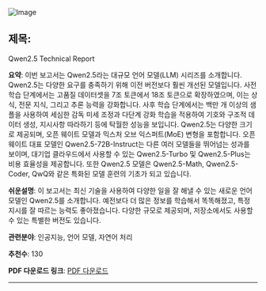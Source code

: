 ![Image](https://cdn-thumbnails.huggingface.co/social-thumbnails/papers/2412.15115.png)
## 제목: 
Qwen2.5 Technical Report

**요약**:
이번 보고서는 Qwen2.5라는 대규모 언어 모델(LLM) 시리즈를 소개합니다. Qwen2.5는 다양한 요구를 충족하기 위해 이전 버전보다 훨씬 개선된 모델입니다. 사전 학습 단계에서는 고품질 데이터셋을 7조 토큰에서 18조 토큰으로 확장하였으며, 이는 상식, 전문 지식, 그리고 추론 능력을 강화합니다. 사후 학습 단계에서는 백만 개 이상의 샘플을 사용하여 세심한 감독 미세 조정과 다단계 강화 학습을 적용하여 기호와 구조적 데이터 생성, 지시사항 따라하기 등에 탁월한 성능을 보입니다. Qwen2.5는 다양한 크기로 제공되며, 오픈 웨이트 모델과 믹스처 오브 익스퍼트(MoE) 변형을 포함합니다. 오픈 웨이트 대표 모델인 Qwen2.5-72B-Instruct는 다른 여러 모델들을 뛰어넘는 성과를 보이며, 대기업 클라우드에서 사용할 수 있는 Qwen2.5-Turbo 및 Qwen2.5-Plus는 비용 효율성을 제공합니다. 또한 Qwen2.5 모델은 Qwen2.5-Math, Qwen2.5-Coder, QwQ와 같은 특화된 모델 훈련의 기초가 되고 있습니다.

**쉬운설명**:
이 보고서는 최신 기술을 사용하여 다양한 일을 잘 해낼 수 있는 새로운 언어 모델인 Qwen2.5를 소개합니다. 예전보다 더 많은 정보를 학습해서 똑똑해졌고, 특정 지시를 잘 따르는 능력도 좋아졌습니다. 다양한 규모로 제공되며, 저장소에서도 사용할 수 있는 특별한 버전도 있습니다.

**관련분야**: 인공지능, 언어 모델, 자연어 처리

**추천수**: 130

**PDF 다운로드 링크**: [PDF 다운로드](https://arxiv.org/pdf/2412.15115)

---